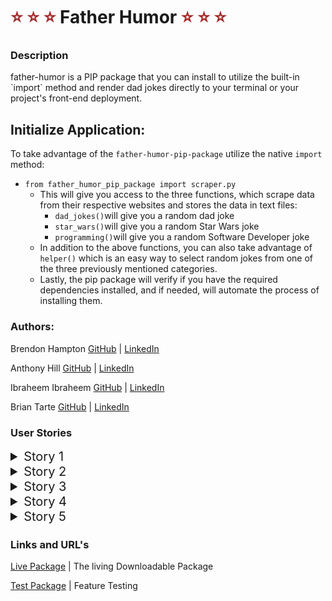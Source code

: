 
<h1><span style="color:brown">⭐ ⭐ ⭐ </span>Father Humor<span style="color:brown"> ⭐ ⭐ ⭐</span></h1>
<h3>Description</h3>
<p style="max-width:500px">father-humor is a PIP package that you can install to utilize the built-in `import` method and render dad jokes directly to your terminal or your project's front-end deployment.
</p>

## Initialize Application:
To take advantage of the `father-humor-pip-package` utilize the native `import` method:
- `from father_humor_pip_package import scraper.py`
  - This will give you access to the three functions, which scrape data from their respective websites and stores the data in text files:
    - `dad_jokes()`will give you a random dad joke
    - `star_wars()`will give you a random Star Wars joke
    - `programming()`will give you a random Software Developer joke
  - In addition to the above functions, you can also take advantage of `helper()` which is an easy way to select random jokes from one of the three previously mentioned categories. 
  - Lastly, the pip package will verify if you have the required dependencies installed, and if needed, will automate the process of installing them.

<h3>Authors:</h3>

Brendon Hampton
[GitHub](https://github.com/BrendonLH) | [LinkedIn](https://www.linkedin.com/in/brendon-hampton-37132899/)

Anthony Hill
[GitHub](https://github.com/anthonymhill23) | [LinkedIn](https://www.linkedin.com/in/anthonymhill23/)

Ibraheem Ibraheem
[GitHub](https://github.com/iibraheem2001) | [LinkedIn](https://www.linkedin.com/in/ibraheem-ibraheem/)

Brian Tarte
[GitHub](https://github.com/brianjtarte) | [LinkedIn](https://www.linkedin.com/in/brianjtarte/)



###  User Stories

<details>
<summary style="font-size:20px">Story 1</summary>

As a user I want to install a pip package named "father-humor" for ease of integration

**feature tasks**

user can install pip package named "father-humor"
           
**acceptance tests**

ensure that the user installs the package correctly
           
**scale** 
⭐ 1-2 hours 
</details>
<details>
<summary style="font-size:20px">Story 2</summary>

As a user I want to call an imported function(s) that return list(s) of scraped dad jokes

**feature tasks**

user can import function(s) named based on categories
             
 **acceptance tests**

 ensure user can import all three functions
 
**scale** 
⭐ ⭐ ⭐ 1-2 days 
</details>
<details>
<summary style="font-size:20px">Story 3</summary>

As a user I want to select the category of the jokes so I can deliver content to my audience

**feature tasks**

user can import "father-humor.{}"

user can import "father-humor.{}"

user can import "father-humor.{}" 
             
**acceptance tests**

**scale** 
⭐ ⭐  1 day
</details>
<details>
<summary style="font-size:20px">Story 4</summary>

As a user I want to scrape once and still have access to past scraped jokes so I don't have to keep scraping jokes.

**feature tasks**

when user calls function for the first time the scraped jokes are saved in a new file
when user calls function after first time, the file is updated
 
 **acceptance tests**

when function is called, text file exists

check if the jokes are in the file
 
**scale** 
⭐ ⭐ ⭐ 1-2 days
</details>

<details>
<summary style="font-size:20px">Story 5</summary>

As a user I want the jokes to display on the terminal so I have a visual representation of the joke

**feature tasks**

user can instantiate imported function(s) to get jokes to display on the terminal 
 
 **acceptance tests**

when user instantiates function, user gets returned joke(s)

**scale** 
⭐ 1-2 hours

</details>


### Links and URL's
[Live Package](https://pypi.org/project/father-humor-pip-package/) | The living Downloadable Package

[Test Package](https://test.pypi.org/project/father-humor-pip-package/) | Feature Testing




